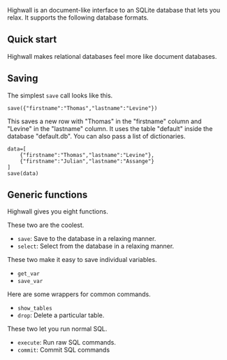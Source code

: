 Highwall is an document-like interface to an SQLite database that lets you relax.
It supports the following database formats.

Quick start
---------
Highwall makes relational databases feel more like document databases.

## Saving
The simplest `save` call looks like this.

    save({"firstname":"Thomas","lastname":"Levine"})

This saves a new row with "Thomas" in the "firstname" column and
"Levine" in the "lastname" column. It uses the table "default" inside
the database "default.db". You can also pass a list of dictionaries.

    data=[
        {"firstname":"Thomas","lastname":"Levine"},
        {"firstname":"Julian","lastname":"Assange"}
    ]
    save(data)


Generic functions
-----------
Highwall gives you eight functions.

These two are the coolest.

* `save`: Save to the database in a relaxing manner.
* `select`: Select from the database in a relaxing manner.

These two make it easy to save individual variables.

* `get_var`
* `save_var`

Here are some wrappers for common commands.

* `show_tables`
* `drop`: Delete a particular table.

These two let you run normal SQL.

* `execute`: Run raw SQL commands.
* `commit`: Commit SQL commands
